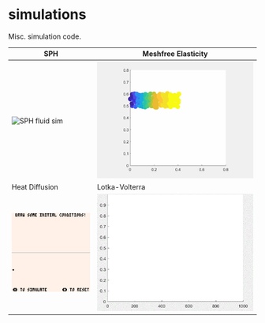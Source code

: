 # simulations
Misc. simulation code.

| SPH | Meshfree Elasticity|
| ------------- | ------------- |
| ![SPH fluid sim](https://github.com/darren-moore/simulations/raw/master/matlab/SPH/sphDemo.gif) | ![meshfree bar bending](https://github.com/darren-moore/simulations/raw/master/matlab/meshfreeElasticity/barBend.gif)| 
| Heat Diffusion | Lotka-Volterra
| ![1d heat diffusion](https://github.com/darren-moore/simulations/raw/master/pico8/heat_demo.gif) | ![lotka-volterra demo](https://github.com/darren-moore/simulations/raw/master/matlab/lotkaVolterra/lotkaVolterra.gif)|
